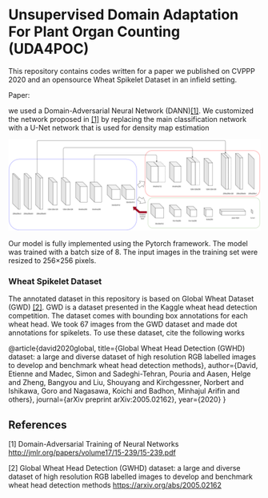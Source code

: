 # Unsupervised Domain Adaptation For Plant Organ Counting (UDA4POC)

This repository contains codes written for a paper we published on CVPPP 2020 and an opensource Wheat Spikelet Dataset in an infield setting. 

Paper: 

we used a Domain-Adversarial Neural Network (DANN)[[1]](#1). We customized the network proposed in [[1]](#1) by replacing the main classification network
with a U-Net network that is used for density map estimation

![Architecture](UNet-DA.png)

Our model is fully implemented using the Pytorch framework. The model was trained with a batch size of 8. The input images in the training set
were resized to 256×256 pixels. 




### Wheat Spikelet Dataset

The annotated dataset in this repository is based on Global Wheat Dataset (GWD) [[2]](#2). GWD is a dataset presented in the Kaggle wheat head detection competition. The dataset comes with bounding box annotations for each wheat head. We took 67 images from the GWD dataset and made dot annotations for spikelets. To use these dataset, cite the following works



@article{david2020global,
  title={Global Wheat Head Detection (GWHD) dataset: a large and diverse dataset of high resolution RGB labelled images to develop and benchmark wheat head detection methods},
  author={David, Etienne and Madec, Simon and Sadeghi-Tehran, Pouria and Aasen, Helge and Zheng, Bangyou and Liu, Shouyang and Kirchgessner, Norbert and Ishikawa, Goro and Nagasawa, Koichi and Badhon, Minhajul Arifin and others},
  journal={arXiv preprint arXiv:2005.02162},
  year={2020}
}



## References

<a id="1">[1]</a> 
Domain-Adversarial Training of Neural Networks
http://jmlr.org/papers/volume17/15-239/15-239.pdf

<a id="2">[2]</a> 
Global Wheat Head Detection (GWHD) dataset: a large and diverse dataset of high resolution RGB labelled images to develop and benchmark wheat head detection methods
https://arxiv.org/abs/2005.02162